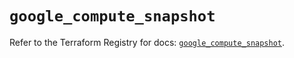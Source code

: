 # `google_compute_snapshot`

Refer to the Terraform Registry for docs: [`google_compute_snapshot`](https://registry.terraform.io/providers/hashicorp/google-beta/5.29.0/docs/resources/google_compute_snapshot).
